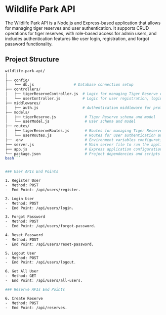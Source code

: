 # Wildlife Park API

The Wildlife Park API is a Node.js and Express-based application that allows for managing tiger reserves and user authentication. It supports CRUD operations for tiger reserves, with role-based access for admin users, and includes authentication features like user login, registration, and forgot password functionality.

## Project Structure

```bash
wildlife-park-api/
│
├── config/
│   └── db.js                  # Database connection setup
├── controllers/
│   ├── tigerReserveController.js  # Logic for managing Tiger Reserve data
│   └── userController.js          # Logic for user registration, login, and authentication
├── middlewares/
│   ├── auth.js                    # Authentication middleware for protecting routes
├── models/
│   ├── tigerReserve.js             # Tiger Reserve schema and model
│   └── userModel.js                # User schema and model
├── routes/
│   ├── tigerReserveRoutes.js       # Routes for managing Tiger Reserves
│   └── userRoutes.js               # Routes for user authentication and management
├── .env                            # Environment variables configuration (e.g., database URL, JWT secret)
├── server.js                       # Main server file to run the application
├── app.js                          # Express application configuration and middleware setup
└── package.json                    # Project dependencies and scripts
bash```


### User APIs End Points

1. Register User
-  Method: POST
-  End Point: /api/users/register.

2. Login User
-  Method: POST
-  End Point: /api/users/login.

3. Forgot Password
-  Method: POST
-  End Point: /api/users/forgot-password.

4. Reset Password
-  Method: POST
-  End Point: /api/users/reset-password.

5. Logout User
-  Method: POST
-  End Point: /api/users/logout.

6. Get All User
-  Method: GET
-  End Point: /api/users/all-users.

### Reserve APIs End Points  

6. Create Reserve
-  Method: POST
-  End Point: /api/reserves.

